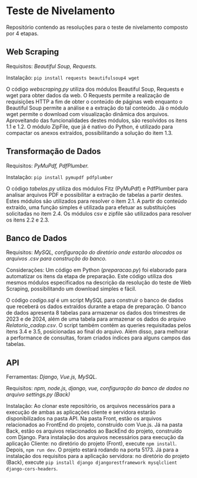 # Teste de Nivelamento
Repositório contendo as resoluções para o teste de nivelamento composto por 4 etapas.

## Web Scraping

Requisitos: _Beautiful Soup, Requests._

Instalação:
``` pip install requests beautifulsoup4 wget ```

O código _webscraping.py_ utiliza dos módulos Beautiful Soup, Requests e wget para obter dados da web. O Requests permite a realização de requisições HTTP a fim de obter o conteúdo de páginas web enquanto o Beautiful Soup permite a análise e a extração do tal conteúdo. Já o módulo wget permite o download com visualização dinâmica dos arquivos. Aproveitando das funcionalidades destes módulos, são resolvidos os itens 1.1 e 1.2. O módulo ZipFile, que já é nativo do Python, é utilizado para compactar os anexos extraídos, possibilitando a solução do item 1.3. 

## Transformação de Dados

Requisitos: _PyMuPdf, PdfPlumber._

Instalação:
``` pip install pymupdf pdfplumber ```

O código _tabelas.py_ utiliza dos módulos Fitz (PyMuPdf) e PdfPlumber para analisar arquivos PDF e possibilitar a extração de tabelas a partir destes. Estes módulos são utilizados para resolver o item 2.1. A partir do conteúdo extraído, uma função simples é utilizada para efetuar as substituições solicitadas no item 2.4. Os módulos csv e zipfile são utilizados para resolver os itens 2.2 e 2.3.

## Banco de Dados

Requisitos: _MySQL, configuração do diretório onde estarão alocados os arquivos .csv para construção do banco._

Considerações: Um código em Python (_preparacao.py_) foi elaborado para automatizar os itens da etapa de preparação. Este código utiliza dos mesmos módulos especificados na descrição da resolução do teste de Web Scraping, possibilitando um download simples e fácil.

O código _codigo.sql_ é um script MySQL para construir o banco de dados que receberá os dados extraídos durante a etapa de preparação. O banco de dados apresenta 8 tabelas para armazenar os dados dos trimestres de 2023 e de 2024, além de uma tabela para armazenar os dados do arquivo _Relatorio_cadop.csv_. O script também contém as queries requisitadas pelos itens 3.4 e 3.5, posicionadas ao final do arquivo. Além disso, para melhorar a performance de consultas, foram criados índices para alguns campos das tabelas.

## API

Ferramentas: _Django, Vue.js, MySQL._

Requisitos: _npm, node.js, django, vue, configuração do banco de dados no arquivo settings.py (Back)_

Instalação: Ao clonar este repositório, os arquivos necessários para a execução de ambas as aplicações cliente e servidora estarão disponibilizados na pasta API. Na pasta Front, estão os arquivos relacionados ao FrontEnd do projeto, construído com Vue.js. Já na pasta Back, estão os arquivos relacionados ao BackEnd do projeto, construído com Django. Para instalação dos arquivos necessários para execução da aplicação Cliente: no diretório do projeto (Front), execute ``` npm install ```. Depois, ``` npm run dev ```. O projeto estará rodando na porta 5173. Já para a instalação dos requisitos para a aplicação servidora: no diretório do projeto (Back), execute ```pip install django djangorestframework mysqlclient django-cors-headers```.  


